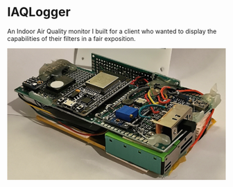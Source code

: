 # IAQLogger

An Indoor Air Quality monitor I built for a client who wanted to display the capabilities of their filters in a fair exposition.

![proto](docs/proto.png)




